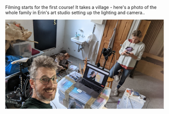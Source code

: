 ---
---

Filming starts for the first course! It takes a village - here's a photo of the whole family in Erin's art studio setting up the lighting and camera..

![](/images/log/oct-11-studio.jpeg)